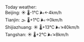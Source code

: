 Today weather:  
Beijing: ☀️   🌡️-1°C 🌬️←4km/h  
Tianjin: 🌫  🌡️+1°C 🌬️→0km/h  
Shijiazhuang: ☀️   🌡️+13°C 🌬️↘40km/h  
Tangshan: ☀️   🌡️+2°C 🌬️↘8km/h  

